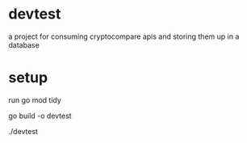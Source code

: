 # devtest
a project for consuming cryptocompare apis and storing them up in a database

# setup
run go mod tidy

go build -o devtest

./devtest

